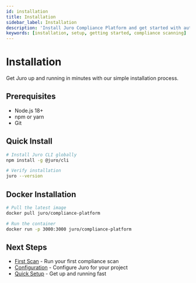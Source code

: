 ```yaml
---
id: installation
title: Installation
sidebar_label: Installation
description: 'Install Juro Compliance Platform and get started with automated compliance scanning'
keywords: [installation, setup, getting started, compliance scanning]
---
```


# Installation

Get Juro up and running in minutes with our simple installation process.

## Prerequisites

- Node.js 18+ 
- npm or yarn
- Git

## Quick Install

```bash
# Install Juro CLI globally
npm install -g @juro/cli

# Verify installation
juro --version
```

## Docker Installation

```bash
# Pull the latest image
docker pull juro/compliance-platform

# Run the container
docker run -p 3000:3000 juro/compliance-platform
```

## Next Steps

- [First Scan](/docs/getting-started/first-scan) - Run your first compliance scan
- [Configuration](/docs/getting-started/configuration) - Configure Juro for your project
- [Quick Setup](/docs/getting-started/quick-setup) - Get up and running fast
